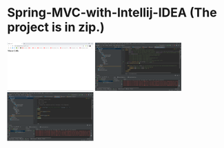 # Spring-MVC-with-Intellij-IDEA (The project is in zip.)

<p>
<a href="https://github.com/muratcelikk/Spring-MVC-with-Intellij-IDEA/blob/main/img/mvc.png" target="_blank">
<img src="https://github.com/muratcelikk/Spring-MVC-with-Intellij-IDEA/blob/main/img/mvc.png" width="200" style="max-width:100%;"></a>

<a href="https://github.com/muratcelikk/Spring-MVC-with-Intellij-IDEA/blob/main/img/1.png" target="_blank">
<img src="https://github.com/muratcelikk/Spring-MVC-with-Intellij-IDEA/blob/main/img/1.png" width="200" style="max-width:100%;"></a>

<a href="https://github.com/muratcelikk/Spring-MVC-with-Intellij-IDEA/blob/main/img/2.png" target="_blank">
<img src="https://github.com/muratcelikk/Spring-MVC-with-Intellij-IDEA/blob/main/img/2.png" width="200" style="max-width:100%;"></a>
<p>


